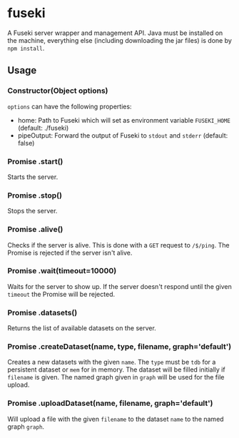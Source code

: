 # fuseki

A Fuseki server wrapper and management API.
Java must be installed on the machine, everything else (including downloading the jar files) is done by `npm install`.

## Usage


### Constructor(Object options)

`options` can have the following properties:

- home: Path to Fuseki which will set as environment variable `FUSEKI_HOME` (default: ./fuseki)
- pipeOutput: Forward the output of Fuseki to `stdout` and `stderr` (default: false)

### Promise .start()

Starts the server.

### Promise .stop()

Stops the server.

### Promise .alive()

Checks if the server is alive.
This is done with a `GET` request to `/$/ping`.
The Promise is rejected if the server isn't alive.

### Promise .wait(timeout=10000)

Waits for the server to show up.
If the server doesn't respond until the given `timeout` the Promise will be rejected.

### Promise .datasets()

Returns the list of available datasets on the server.

### Promise .createDataset(name, type, filename, graph='default')

Creates a new datasets with the given `name`.
The `type` must be `tdb` for a persistent dataset or `mem` for in memory.
The dataset will be filled initially if `filename` is given.
The named graph given in `graph` will be used for the file upload.

### Promise .uploadDataset(name, filename, graph='default')

Will upload a file with the given `filename` to the dataset `name` to the named graph `graph`.
